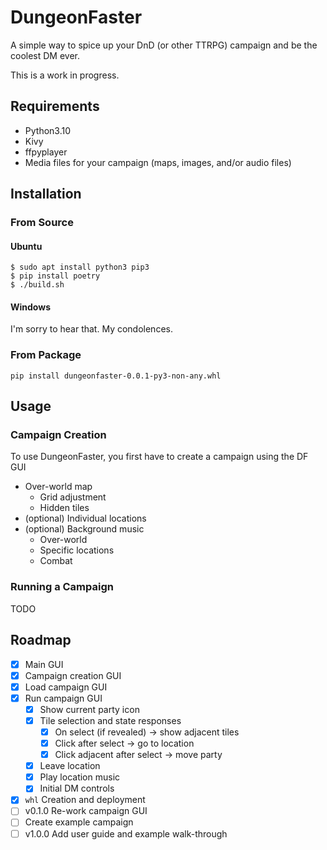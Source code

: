 # DungeonFaster
A simple way to spice up your DnD (or other TTRPG) campaign and be the coolest DM ever.

This is a work in progress. 

## Requirements
- Python3.10
- Kivy
- ffpyplayer
- Media files for your campaign (maps, images, and/or audio files)

## Installation
### From Source
#### Ubuntu
```
$ sudo apt install python3 pip3
$ pip install poetry
$ ./build.sh
```

#### Windows
I'm sorry to hear that. My condolences.

### From Package
```
pip install dungeonfaster-0.0.1-py3-non-any.whl
```

## Usage
### Campaign Creation
To use DungeonFaster, you first have to create a campaign using the DF GUI
- Over-world map
  - Grid adjustment
  - Hidden tiles
- (optional) Individual locations
- (optional) Background music 
  - Over-world
  - Specific locations
  - Combat

### Running a Campaign
TODO

## Roadmap
- [x] Main GUI
- [x] Campaign creation GUI
- [x] Load campaign GUI
- [x] Run campaign GUI
  - [x] Show current party icon
  - [x] Tile selection and state responses
    - [x] On select (if revealed) -> show adjacent tiles
    - [x] Click after select -> go to location
    - [x] Click adjacent after select -> move party
  - [x] Leave location
  - [x] Play location music
  - [x] Initial DM controls
- [x] `whl` Creation and deployment
- [ ] v0.1.0 Re-work campaign GUI
- [ ] Create example campaign
- [ ] v1.0.0 Add user guide and example walk-through
